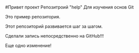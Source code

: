 #Привет проект
Репозитроий "help" Для изучения основ Git

Это пример репозитория.

Этот репозиторий развивается шаг за шагом.

Сделали запись непосредственно на GitHub!!!

Еще одно изменение!
